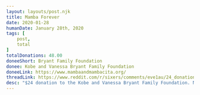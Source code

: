 ```yaml
---
layout: layouts/post.njk
title: Mamba Forever
date: 2020-01-28
humanDate: January 28th, 2020
tags: [
    post,
    total
]
totalDonations: 48.00
doneeShort: Bryant Family Foundation
donee: Kobe and Vanessa Bryant Family Foundation
doneeLink: https://www.mambaandmambacita.org/
threadLink: https://www.reddit.com/r/sixers/comments/eve1au/24_donation_to_the_kobe_and_vanessa_bryant_family/
desc: "$24 donation to the Kobe and Vanessa Bryant Family Foundation. No stipulation. Let’s do it."
---
```




